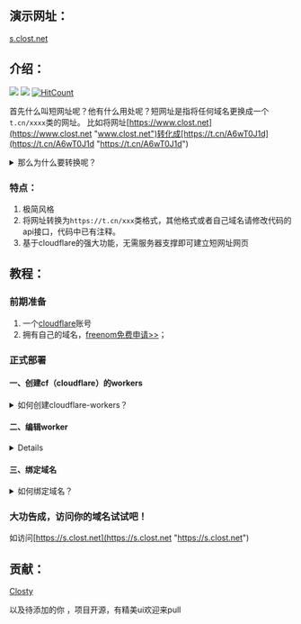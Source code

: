 ## 演示网址：
[s.clost.net](https://s.clost.net "s.clost.net")

## 介绍：
[![](https://img.shields.io/badge/短网址-极简风格-orange?link=https://s.clost.net)](https://github.com/Closty/duanwangzhi)
[![](https://img.shields.io/badge/by-%E7%93%B6%E5%AD%90-green?link=https://www.clost.net)](https://www.clost.net/default/513.html)
[![HitCount](http://hits.dwyl.com/closty/duanwangzhi.svg)](http://hits.dwyl.com/closty/duanwangzhi)

首先什么叫短网址呢？他有什么用处呢？短网址是指将任何域名更换成一个`t.cn/xxxx`类的网址。
比如将网址[https://www.clost.net](https://www.clost.net "www.clost.net")转化成[https://t.cn/A6wT0J1d](https://t.cn/A6wT0J1d "https://t.cn/A6wT0J1d")

   <details>
   <summary> 那么为什么要转换呢？</summary>
   一方面，直观来说可以将网址变短，比如分享微信的链接，一大串字符会限制你文章字数；另一方面，可以防红，比如你在你的qq分享你的网站，分享过多会导致腾讯    检测并封除域名便会被显示已被拦截等字样，别人以后就只能复制到你的网址在浏览器打开而不能直接在qq内点开。用短网址就可以很好的防止这一点发生。当然这样的操作是要付费的，因为其本质已经起到cdn的作用了，同样简单的修改源码api接口即可使用，请<a href="https://t.cn/A6AGG52u">自行百度</a>。
   其实市面上有很多网址缩短源码，但都不够简洁，且需要服务器支撑。如果你喜欢极简风格那就来对了！   
   
   </details>

### 特点：
1. 极简风格
1. 将网址转换为`https://t.cn/xxx`类格式，其他格式或者自己域名请修改代码的api接口，代码中已有注释。
1. 基于cloudflare的强大功能，无需服务器支撑即可建立短网址网页

## 教程：
### 前期准备
1. 一个[cloudflare](http://cloudflare.com)账号
1. 拥有自己的域名，[freenom免费申请>>](http://freenom.com "免费申请>>")；

### 正式部署
#### 一、创建cf（cloudflare）的workers
<details>
<summary> 如何创建cloudflare-workers？</summary>
1.进入 <a href=http://cloudflare.com>cloudflare首页<a> ,点击进入workers
   
![6010332F-D475-4589-9B0A-19975E67C6EB.png](https://cdn.jsdelivr.net/gh/closty/tuchuang/usr/uploads/2020/04/853632551.png)<br>
2.点击创建worker
![429F89D4-6A33-4B0E-9FEB-03F61974214A.png](https://cdn.jsdelivr.net/gh/closty/tuchuang/usr/uploads/2020/04/1774752214.png)
<br>
</details>


#### 二、编辑worker
<details>
<summary> 如何编辑cloudflare-workers？</summary>
在脚本框内填入<a href=https://github.com/Closty/duanwangzhi/blob/master/短网址代码.html>本项目中以html结尾的代码<a> ；打开后将其中的所有代码复制并粘贴填入cf-worker的编辑框中。
  
如图所示

![填入代码](https://cdn.jsdelivr.net/gh/closty/tuchuang/usr/uploads/2020/04/2327643990.png)<br>

这时候便可以访问你的worker，只不过域名不是自定义的。不过也可以使用了。地址便是上图代码上侧的地址，如这是我的worker地址。[https://s.clost.workers.dev](https://s.clost.workers.dev "https://s.clost.workers.dev")<br>
</details>


#### 三、绑定域名
<details>
<summary> 如何绑定域名？</summary>
1.你需要先将你的域名指定任意一个IP地址，但是必须开启默认的代理模式（黄色的云朵图标点亮状态）。然后点击保存。
   
![指定任意一个IP地址并开启代理](https://cdn.jsdelivr.net/gh/closty/tuchuang/usr/uploads/2020/04/1617973151.png)<br>

2.进入workers界面，添加路由

![3224A31E-4D2E-4E4D-8D75-CC13EE6E5796.png](https://cdn.jsdelivr.net/gh/closty/tuchuang/usr/uploads/2020/04/2818873198.png)<br>
3.添加路由，域名处填写`https://你的域名/*`（注意`/*`两个符号务必加上）,worker选择你刚刚创建的worker

![CA8840DA-3830-42FF-A9C2-FE5937B90A21.png](https://cdn.jsdelivr.net/gh/closty/tuchuang/usr/uploads/2020/04/2887380108.png)<br>
</details>


### 大功告成，访问你的域名试试吧！<br>
如访问[https://s.clost.net](https://s.clost.net "https://s.clost.net")

## 贡献：

[Closty](https://github.com/closty)

以及待添加的你
，项目开源，有精美ui欢迎来pull
